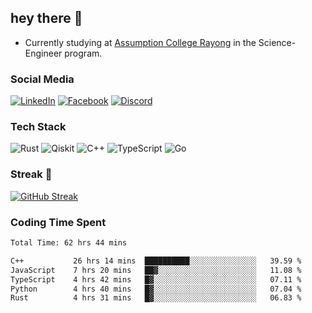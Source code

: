 ## hey there 👋

- Currently studying at [Assumption College Rayong](https://www.acr.ac.th) in the Science-Engineer program.

### Social Media

[![LinkedIn](https://img.shields.io/badge/linkedin-%230077B5.svg?style=for-the-badge&logo=linkedin&logoColor=white)](https://www.linkedin.com/in/kiattisakbeaw/)
[![Facebook](https://img.shields.io/badge/Facebook-%231877F2.svg?style=for-the-badge&logo=Facebook&logoColor=white)](https://www.facebook.com/kiattisakbeawsanburee)
[![Discord](https://img.shields.io/badge/Discord-%235865F2.svg?style=for-the-badge&logo=discord&logoColor=white)](https://discord.gg/dgRsHb5duc)

### Tech Stack
![Rust](https://img.shields.io/badge/rust-%23000000.svg?style=for-the-badge&logo=rust&logoColor=white)
![Qiskit](https://img.shields.io/badge/Qiskit-%236929C4.svg?style=for-the-badge&logo=Qiskit&logoColor=white)
![C++](https://img.shields.io/badge/c++-%2300599C.svg?style=for-the-badge&logo=c%2B%2B&logoColor=white)
![TypeScript](https://img.shields.io/badge/typescript-%23007ACC.svg?style=for-the-badge&logo=typescript&logoColor=white)
![Go](https://img.shields.io/badge/go-%2300ADD8.svg?style=for-the-badge&logo=go&logoColor=white)


### Streak 🚀
[![GitHub Streak](https://streak-stats.demolab.com?user=beawkiattisak&theme=dark&hide_border=true)](https://git.io/streak-stats)
</div>

### Coding Time Spent
<!--START_SECTION:waka-->

```txt
Total Time: 62 hrs 44 mins

C++           26 hrs 14 mins  ██████████░░░░░░░░░░░░░░░   39.59 %
JavaScript    7 hrs 20 mins   ██▓░░░░░░░░░░░░░░░░░░░░░░   11.08 %
TypeScript    4 hrs 42 mins   █▓░░░░░░░░░░░░░░░░░░░░░░░   07.11 %
Python        4 hrs 40 mins   █▓░░░░░░░░░░░░░░░░░░░░░░░   07.04 %
Rust          4 hrs 31 mins   █▓░░░░░░░░░░░░░░░░░░░░░░░   06.83 %
```

<!--END_SECTION:waka-->
